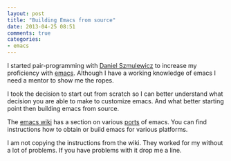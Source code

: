 ```yaml
---
layout: post
title: "Building Emacs from source"
date: 2013-04-25 08:51
comments: true
categories:
- emacs
---
```


I started pair-programming with [Daniel Szmulewicz][danielszmu] to
increase my proficiency with [emacs][]. Although I have a working
knowledge of emacs I need a mentor to show me the ropes.

I took the decision to start out from scratch so I can better
understand what decision you are able to make to customize emacs. And
what better starting point then building emacs from source.

The [emacs wiki][wiki] has a section on various [ports][] of
emacs. You can find instructions how to obtain or build emacs for
various platforms.

I am not copying the instructions from the wiki. They worked for
my without a lot of problems. If you have problems with it drop me a
line.

[ports]: http://www.emacswiki.org/emacs/CategoryPorts
[wiki]: http://www.emacswiki.org/
[emacs]: http://www.gnu.org/software/emacs/
[danielszmu]: https://twitter.com/danielszmu "Daniel Szmulewicz on twitter"